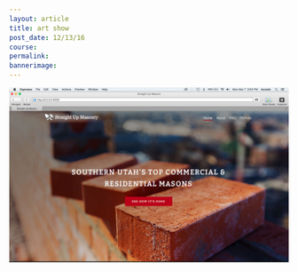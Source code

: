```yaml
---
layout: article
title: art show
post_date: 12/13/16
course:
permalink:
bannerimage:
---
```



![](/uploads/versions/screen-shot-2016-03-07-at-3.04.54-pm---x----1440-900x---.png)